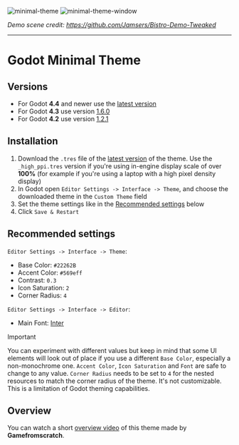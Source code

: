 ![minimal-theme](https://github.com/user-attachments/assets/75df90f3-4bf6-464c-b59b-5a8a169cfa7b)
![minimal-theme-window](https://github.com/user-attachments/assets/55f548fc-8942-401a-970b-9869150ca9f8)


_Demo scene credit: https://github.com/Jamsers/Bistro-Demo-Tweaked_

---


# Godot Minimal Theme

## Versions

- For Godot **4.4** and newer use the [latest version](https://github.com/passivestar/godot-minimal-theme/releases/latest)
- For Godot **4.3** use version [1.6.0](https://github.com/passivestar/godot-minimal-theme/releases/tag/1.6.0)
- For Godot **4.2** use version [1.2.1](https://github.com/passivestar/godot-minimal-theme/releases/tag/1.2.1)

## Installation

1. Download the `.tres` file of the [latest version](https://github.com/passivestar/godot-minimal-theme/releases/latest) of the theme. Use the `_high_ppi.tres` version if you're using in-engine display scale of over **100%** (for example if you're using a laptop with a high pixel density display)
2.  In Godot open `Editor Settings -> Interface -> Theme`, and choose the downloaded theme in the `Custom Theme` field
3.  Set the theme settings like in the [Recommended settings](https://github.com/passivestar/godot-minimal-theme?tab=readme-ov-file#recommended-settings) below
4. Click `Save & Restart`

## Recommended settings

`Editor Settings -> Interface -> Theme`:

- Base Color: `#22262B`
- Accent Color: `#569eff`
- Contrast: `0.3`
- Icon Saturation: `2`
- Corner Radius: `4`

`Editor Settings -> Interface -> Editor`:

- Main Font: [Inter](https://rsms.me/inter/)

> [!IMPORTANT]  
> You can experiment with different values but keep in mind that some UI elements will look out of place if you use a different `Base Color`, especially a non-monochrome one. `Accent Color`, `Icon Saturation` and `Font` are safe to change to any value. `Corner Radius` needs to be set to `4` for the nested resources to match the corner radius of the theme. It's not customizable. This is a limitation of Godot theming capabilities.

## Overview

You can watch a short [overview video](https://youtu.be/WmZq3UgOGKY) of this theme made by **Gamefromscratch**.
